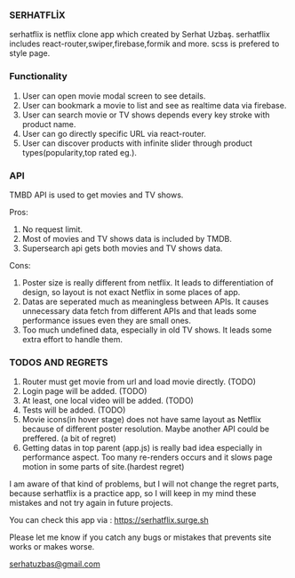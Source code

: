 ### SERHATFLİX

serhatflix is netflix clone app which created by Serhat Uzbaş. 
serhatflix includes react-router,swiper,firebase,formik and more.
scss is prefered to style page.

### Functionality

1) User can open movie modal screen to see details.
2) User can bookmark a movie to list and see as realtime data via firebase.
3) User can search movie or TV shows depends every key stroke with product name.
4) User can go directly specific URL via react-router.
5) User can discover products with infinite slider through product types(popularity,top rated eg.).


### API

TMBD API is used to get movies and TV shows. 

Pros:
1) No request limit.
2) Most of movies and TV shows data is included by TMDB.
3) Supersearch api gets both movies and TV shows data.

Cons:
1) Poster size is really different from netflix. It leads to differentiation of design, so layout is not exact Netflix in some places of app.
2) Datas are seperated  much as meaningless between APIs. It causes unnecessary data fetch from different APIs and that leads some performance issues even they are small ones.
3) Too much undefined data, especially in old TV shows. It leads some extra effort to handle them.

### TODOS AND REGRETS

1) Router must get movie from url and load movie directly. (TODO)
2) Login page will be added. (TODO)
3) At least, one local video will be added. (TODO)
4) Tests will be added. (TODO)
5) Movie icons(in hover stage) does not have same layout as Netflix because of different poster resolution. Maybe another API could be preffered. (a bit of regret)
6) Getting datas in top parent (app.js) is really bad idea especially in performance aspect. Too many re-renders occurs and it slows page motion in some parts of site.(hardest regret)

I am aware of that kind of problems, but I will not change the regret parts, because serhatflix is a practice app, so I will keep in my mind these mistakes and not try again in future projects.

You can check this app via : https://serhatflix.surge.sh

Please let me know if you catch any bugs or mistakes that prevents site works or makes worse.

serhatuzbas@gmail.com
